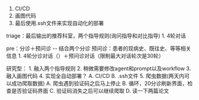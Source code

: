 1. CI/CD
2. 画图代码
3. 最后使用.ssh文件来实现自动化的部署

triage：最后输出的推荐科室，两个指导规则(询问指导和对比指导)
    1. 4轮对话

pre：分诊＋预问诊 -- 结合两个分诊
    预问诊：患者的现病史、既往史、等等相关信息
    1. 4轮分诊对话（）＋预问诊对话（限制最大对话轮次是30轮）

研究型：
    1. 融入两个指导规则
    2. 稍微需要修改agent和prompt以及workflow
    3. 融入画图代码
    4. 实现全自动部署？
        A. CI/CD
        B. .ssh文件
    5. 爬虫数据(两天内可以成功爬取数据) 
        A. 爬虫遇到验证码之后马上停止
        B. 循环，20分诊刷新界面，检查是否验证码界面
        C. 验证码消失之后可以继续爬取
        D. 读一下两篇论文